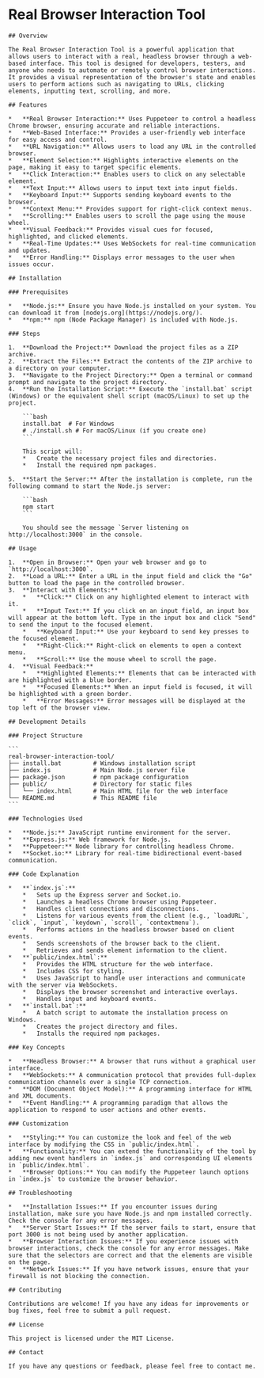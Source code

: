 # Real Browser Interaction Tool

    ## Overview

    The Real Browser Interaction Tool is a powerful application that allows users to interact with a real, headless browser through a web-based interface. This tool is designed for developers, testers, and anyone who needs to automate or remotely control browser interactions. It provides a visual representation of the browser's state and enables users to perform actions such as navigating to URLs, clicking elements, inputting text, scrolling, and more.

    ## Features

    *   **Real Browser Interaction:** Uses Puppeteer to control a headless Chrome browser, ensuring accurate and reliable interactions.
    *   **Web-Based Interface:** Provides a user-friendly web interface for easy access and control.
    *   **URL Navigation:** Allows users to load any URL in the controlled browser.
    *   **Element Selection:** Highlights interactive elements on the page, making it easy to target specific elements.
    *   **Click Interaction:** Enables users to click on any selectable element.
    *   **Text Input:** Allows users to input text into input fields.
    *   **Keyboard Input:** Supports sending keyboard events to the browser.
    *   **Context Menu:** Provides support for right-click context menus.
    *   **Scrolling:** Enables users to scroll the page using the mouse wheel.
    *   **Visual Feedback:** Provides visual cues for focused, highlighted, and clicked elements.
    *   **Real-Time Updates:** Uses WebSockets for real-time communication and updates.
    *   **Error Handling:** Displays error messages to the user when issues occur.

    ## Installation

    ### Prerequisites

    *   **Node.js:** Ensure you have Node.js installed on your system. You can download it from [nodejs.org](https://nodejs.org/).
    *   **npm:** npm (Node Package Manager) is included with Node.js.

    ### Steps

    1.  **Download the Project:** Download the project files as a ZIP archive.
    2.  **Extract the Files:** Extract the contents of the ZIP archive to a directory on your computer.
    3.  **Navigate to the Project Directory:** Open a terminal or command prompt and navigate to the project directory.
    4.  **Run the Installation Script:** Execute the `install.bat` script (Windows) or the equivalent shell script (macOS/Linux) to set up the project.

        ```bash
        install.bat  # For Windows
        # ./install.sh # For macOS/Linux (if you create one)
        ```

        This script will:
        *   Create the necessary project files and directories.
        *   Install the required npm packages.

    5.  **Start the Server:** After the installation is complete, run the following command to start the Node.js server:

        ```bash
        npm start
        ```

        You should see the message `Server listening on http://localhost:3000` in the console.

    ## Usage

    1.  **Open in Browser:** Open your web browser and go to `http://localhost:3000`.
    2.  **Load a URL:** Enter a URL in the input field and click the "Go" button to load the page in the controlled browser.
    3.  **Interact with Elements:**
        *   **Click:** Click on any highlighted element to interact with it.
        *   **Input Text:** If you click on an input field, an input box will appear at the bottom left. Type in the input box and click "Send" to send the input to the focused element.
        *   **Keyboard Input:** Use your keyboard to send key presses to the focused element.
        *   **Right-Click:** Right-click on elements to open a context menu.
        *   **Scroll:** Use the mouse wheel to scroll the page.
    4.  **Visual Feedback:**
        *   **Highlighted Elements:** Elements that can be interacted with are highlighted with a blue border.
        *   **Focused Elements:** When an input field is focused, it will be highlighted with a green border.
        *   **Error Messages:** Error messages will be displayed at the top left of the browser view.

    ## Development Details

    ### Project Structure

    ```
    real-browser-interaction-tool/
    ├── install.bat         # Windows installation script
    ├── index.js            # Main Node.js server file
    ├── package.json        # npm package configuration
    ├── public/             # Directory for static files
    │   └── index.html      # Main HTML file for the web interface
    └── README.md           # This README file
    ```

    ### Technologies Used

    *   **Node.js:** JavaScript runtime environment for the server.
    *   **Express.js:** Web framework for Node.js.
    *   **Puppeteer:** Node library for controlling headless Chrome.
    *   **Socket.io:** Library for real-time bidirectional event-based communication.

    ### Code Explanation

    *   **`index.js`:**
        *   Sets up the Express server and Socket.io.
        *   Launches a headless Chrome browser using Puppeteer.
        *   Handles client connections and disconnections.
        *   Listens for various events from the client (e.g., `loadURL`, `click`, `input`, `keydown`, `scroll`, `contextmenu`).
        *   Performs actions in the headless browser based on client events.
        *   Sends screenshots of the browser back to the client.
        *   Retrieves and sends element information to the client.
    *   **`public/index.html`:**
        *   Provides the HTML structure for the web interface.
        *   Includes CSS for styling.
        *   Uses JavaScript to handle user interactions and communicate with the server via WebSockets.
        *   Displays the browser screenshot and interactive overlays.
        *   Handles input and keyboard events.
    *   **`install.bat`:**
        *   A batch script to automate the installation process on Windows.
        *   Creates the project directory and files.
        *   Installs the required npm packages.

    ### Key Concepts

    *   **Headless Browser:** A browser that runs without a graphical user interface.
    *   **WebSockets:** A communication protocol that provides full-duplex communication channels over a single TCP connection.
    *   **DOM (Document Object Model):** A programming interface for HTML and XML documents.
    *   **Event Handling:** A programming paradigm that allows the application to respond to user actions and other events.

    ### Customization

    *   **Styling:** You can customize the look and feel of the web interface by modifying the CSS in `public/index.html`.
    *   **Functionality:** You can extend the functionality of the tool by adding new event handlers in `index.js` and corresponding UI elements in `public/index.html`.
    *   **Browser Options:** You can modify the Puppeteer launch options in `index.js` to customize the browser behavior.

    ## Troubleshooting

    *   **Installation Issues:** If you encounter issues during installation, make sure you have Node.js and npm installed correctly. Check the console for any error messages.
    *   **Server Start Issues:** If the server fails to start, ensure that port 3000 is not being used by another application.
    *   **Browser Interaction Issues:** If you experience issues with browser interactions, check the console for any error messages. Make sure that the selectors are correct and that the elements are visible on the page.
    *   **Network Issues:** If you have network issues, ensure that your firewall is not blocking the connection.

    ## Contributing

    Contributions are welcome! If you have any ideas for improvements or bug fixes, feel free to submit a pull request.

    ## License

    This project is licensed under the MIT License.

    ## Contact

    If you have any questions or feedback, please feel free to contact me.
